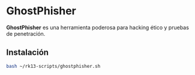 # GhostPhisher

**GhostPhisher** es una herramienta poderosa para hacking ético y pruebas de penetración.

## Instalación

```bash
bash ~/rk13-scripts/ghostphisher.sh
```